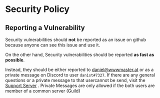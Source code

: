 # Security Policy

## Reporting a Vulnerability

Security vulnerabilities should **not** be reported as an issue on github because anyone can see this issue and use it.

On the other hand, Security vulnerabilities should be reported **as fast as possible**.

Instead, they should be either reported to [daniel@wwwmaster.at](mailto:daniel@wwwmaster.at) or
as a private message on Discord to user `dan1st#7327`.
If there are any general questions or a private message to that usercannot be send, visit the [Support Server](https://discord.io/DanBot1) .
Private Messages are only allowed if the both users are member of a common server (Guild)
